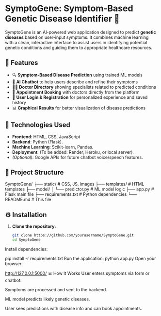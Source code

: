 # SymptoGene: Symptom-Based Genetic Disease Identifier 🧬

SymptoGene is an AI-powered web application designed to predict **genetic diseases** based on user-input symptoms. It combines machine learning with a clean, interactive interface to assist users in identifying potential genetic conditions and guiding them to appropriate healthcare resources.

## 🚀 Features

- 🔍 **Symptom-Based Disease Prediction** using trained ML models
- 💬 **AI Chatbot** to help users describe and refine their symptoms
- 👨‍⚕️ **Doctor Directory** showing specialists related to predicted conditions
- 📅 **Appointment Booking** with doctors directly from the platform
- 🔐 **User Login & Registration** for personalized experience and saved history
- 📊 **Graphical Results** for better visualization of disease predictions

## 🧠 Technologies Used

- **Frontend**: HTML, CSS, JavaScript<br>
- **Backend**: Python (Flask).
- **Machine Learning**: Scikit-learn, Pandas.
- **Deployment**: (To be added: Render, Heroku, or local server).
- *(Optional)*: Google APIs for future chatbot voice/speech features.

## 📁 Project Structure

SymptoGene/
├── static/ # CSS, JS, images
├── templates/ # HTML templates
├── model/
│ └── predictor.py # ML model logic
├── app.py # Flask main file
├── requirements.txt # Python dependencies
└── README.md # This file


## ⚙️ Installation

1. **Clone the repository:**
   ```bash
   git clone https://github.com/yourusername/SymptoGene.git
   cd SymptoGene
Install dependencies:

pip install -r requirements.txt
Run the application:
python app.py
Open your browser:

http://127.0.0.1:5000/
📊 How It Works
User enters symptoms via form or chatbot.

Symptoms are processed and sent to the backend.

ML model predicts likely genetic diseases.

User sees predictions with disease info and can book appointments.
